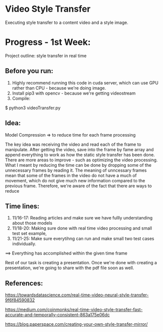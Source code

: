 # Video Style Transfer
Executing style transfer to a content video and a style image.

# Progress - 1st Week:
Project outline: style transfer in real time


## Before you run: 

1) Highly recommend running this code in cuda server, which can use GPU rather than CPU  - because we're doing image.
2) Install pip3 with opencv - because we're getting videostream
3) Compile:

  $ python3 videoTransfer.py
  

## Idea: 
Model Compression => to reduce time for each frame processing

The key idea was receiving the video and read each of the frame to manipulate. After getting the video, save into the frame by fame array and append everything to work as how the static style transfer has been done. There are more areas to improve - such as optimizing the video processing. What I meant by reducing the time can be done by dropping some of the unnecessary frames by reading it. The meaning of unncessary frames mean that some of the frames in the video do not have a much of movement, which do not give much new information compared to the previous frame. Therefore, we're aware of the fact that there are ways to reduce 


## Time lines:

1) 11/16-17: Reading articles and make sure we have fullly understanding about those models
2) 11/18-20: Making sure done with real time video processing and small test set example,
3) 11/21-25: Make sure everytihng can run and make small two test cases individually.  

==> Everything has accomplished within the given time frame

Rest of our task is creating a presentation. Once we're done with creating a presentation, we're going to share with the pdf file soon as well.


## References:
https://towardsdatascience.com/real-time-video-neural-style-transfer-9f6f84590832

https://medium.com/coinmonks/real-time-video-style-transfer-fast-accurate-and-temporally-consistent-863a175e06dc

https://blog.paperspace.com/creating-your-own-style-transfer-mirror/
